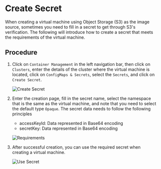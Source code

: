 # Create Secret

When creating a virtual machine using Object Storage (S3) as the image source, sometimes you need to fill in a secret to get through S3's verification. The following will introduce how to create a secret that meets the requirements of the virtual machine.

## Procedure

1. Click on `Container Management` in the left navigation bar, then click on `Clusters`, enter the details of the cluster where the virtual machine is located, click on `ConfigMaps & Secrets`, select the `Secrets`, and click on `Create Secret`.

   ![Create Secret](https://docs.daocloud.io/daocloud-docs-images/docs/en/docs/virtnest/images/secret01.png)

2. Enter the creation page, fill in the secret name, select the namespace that is the same as the virtual machine, and note that you need to select the default type `Opaque`. The secret data needs to follow the following principles

   - accessKeyId: Data represented in Base64 encoding
   - secretKey: Data represented in Base64 encoding

   ![Requirements](https://docs.daocloud.io/daocloud-docs-images/docs/en/docs/virtnest/images/secret02.png)

3. After successful creation, you can use the required secret when creating a virtual machine.

   ![Use Secret](https://docs.daocloud.io/daocloud-docs-images/docs/en/docs/virtnest/images/secret03.png)
